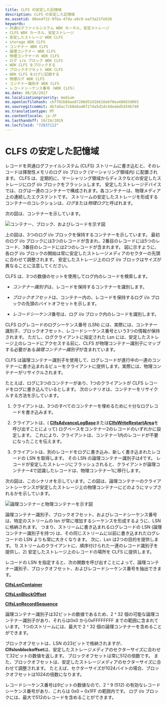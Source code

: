 ```yaml
---
title: CLFS の安定した記憶域
description: CLFS の安定した記憶域
ms.assetid: d0ee4f22-9fba-47da-a9c9-eaf3a21feb36
keywords:
- 共通ログファイルシステム WDK カーネル、安定ストレージ
- CLFS WDK カーネル、安定ストレージ
- 安定したストレージ WDK CLFS
- storage WDK CLFS
- コンテナー WDK CLFS
- 論理コンテナー WDK CLFS
- 物理コンテナーの WDK CLFS
- ログ i/o ブロック WDK CLFS
- WDK CLFS をブロックする
- ブロックオフセット WDK CLFS
- WDK CLFS をログに記録する
- 物理ログ WDK CLFS
- コンテナー識別子 WDK CLFS
- レコードシーケンス番号 (WDK CLFS)
ms.date: 06/16/2017
ms.localizationpriority: medium
ms.openlocfilehash: cbff02b84ae87288d52d16616ebf0ea480d3d065
ms.sourcegitcommit: 4b7a6ac7c68e6ad6f27da5d1dc4deabd5d34b748
ms.translationtype: MT
ms.contentlocale: ja-JP
ms.lasthandoff: 10/24/2019
ms.locfileid: "72837112"
---
```

# <a name="clfs-stable-storage"></a>CLFS の安定した記憶域





レコードを共通ログファイルシステム (CLFS) ストリームに書き込むと、そのレコードは揮発性メモリのログ i/o ブロック (マーシャリング領域内) に配置されます。 CLFS は、定期的に、マーシャリング領域からディスクなどの安定したストレージにログ i/o ブロックをフラッシュします。 安定したストレージデバイスでは、ログは一連のコンテナーで構成されます。各コンテナーは、物理メディア上の連続したエクステントです。 ストリームの安定したストレージを形成するコンテナーのコレクションは、*ログ*または*物理ログ*と呼ばれます。

次の図は、コンテナーを示しています。

![コンテナー、ブロック、およびレコードを示す図](images/clfscontainers.gif)

上の図は、3つのログ i/o ブロックを保持するコンテナーを示しています。 最初のログ i/o ブロックには3つのレコードが含まれ、2番目のレコードには5つのレコード、3番目のレコードには2つのレコードが含まれます。 図に示すように、各ログ i/o ブロックの開始は常に安定したストレージメディアのセクターの先頭に合わせて調整されます。 安定したストレージ上のログ i/o ブロックはサイズが異なることに注意してください。

CLFS は、3つの数値のセットを使用してログ内のレコードを検索します。

-   *コンテナー識別子*は、レコードを保持するコンテナーを識別します。

-   *ブロックオフセット*は、コンテナー内の、レコードを保持するログ i/o ブロックの先頭のバイトオフセットを示します。

-   *レコードシーケンス*番号は、ログ i/o ブロック内のレコードを識別します。

CLFS ログレコードのログシーケンス番号 (LSN) には、実際には、コンテナー識別子、ブロックオフセット、レコードシーケンス番号という3つの情報が保持されます。 ただし、ログクライアントに指定された Lsn には、安定したストレージ上のレコードにアクセスする前に、CLFS が物理コンテナー識別子にマップする必要がある*論理コンテナー識別子*が含まれています。

CLFS は論理コンテナー識別子を使用して、ログレコードが進行中の一連のコンテナーに書き込まれるビューをクライアントに提供します。実際には、物理コンテナーがリサイクルされます。

たとえば、ログに3つのコンテナーがあり、1つのクライアントが CLFS レコードをログに書き込んでいるとします。 次のシナリオは、コンテナーをリサイクルする方法を示しています。

1.  クライアントは、3つのすべてのコンテナーを埋めるために十分なログレコードを書き込みます。

2.  クライアントは、( [**ClfsAdvanceLogBase**](https://docs.microsoft.com/windows-hardware/drivers/ddi/wdm/nf-wdm-clfsadvancelogbase)または[**ClfsWriteRestartArea**](https://docs.microsoft.com/windows-hardware/drivers/ddi/wdm/nf-wdm-clfswriterestartarea)を呼び出すことによって) ログベースをコンテナー2のレコードのいずれかに設定します。 これにより、クライアントは、コンテナー1内のレコードが不要になったことを伝えます。

3.  クライアントは、別のレコードをログに書き込み、新しく書き込まれたレコードの LSN を取得します。 その LSN の論理コンテナー識別子は4です。 レコードが安定したストレージにフラッシュされると、クライアントが論理コンテナー4で認識したレコードは、物理コンテナー1に移行します。

次の図は、このシナリオを示しています。この図は、論理コンテナーのクライアントシーケンスが安定したストレージ上の物理コンテナーにどのようにマップされるかを示しています。

![論理コンテナーと物理コンテナーを示す図](images/clfslogicalcontainers.gif)

論理コンテナー識別子、ブロックオフセット、およびレコードシーケンス番号は、特定のストリームの lsn が常に増加するシーケンスを形成するように、LSN に格納されます。 つまり、ストリームに書き込まれるログレコードの LSN (論理コンテナー識別子を持つ) は、その同じストリームに以前に書き込まれたログレコードの LSN よりも常に大きくなります。 次に、Lsn は2つの目的を提供します。 1) ストリームのクライアントに、順序付けられた一連のレコード識別子を提供し、2) 安定したストレージ上のレコードの場所を CLFS に提供します。

レコードの LSN を指定すると、次の関数を呼び出すことによって、論理コンテナー識別子、ブロックオフセット、およびレコードシーケンス番号を抽出できます。

[**ClfsLsnContainer**](https://docs.microsoft.com/windows-hardware/drivers/ddi/wdm/nf-wdm-clfslsncontainer)

[**ClfsLsnBlockOffset**](https://docs.microsoft.com/windows-hardware/drivers/ddi/wdm/nf-wdm-clfslsnblockoffset)

[**ClfsLsnRecordSequence**](https://docs.microsoft.com/windows-hardware/drivers/ddi/wdm/nf-wdm-clfslsnrecordsequence)

論理コンテナー識別子は32ビットの数値であるため、2 ^ 32 個の可能な論理コンテナー識別子があり、それらは0x0 から0xFFFFFFFF までの範囲に含まれています。 1つのストリームには、最大で 2 ^ 32 個の論理コンテナーを含めることができます。

ブロックオフセットは、LSN の23ビットで格納されますが、 **Clfslsnblockoffset**は、安定したストレージメディアのセクターサイズに合わせて32ビットの数値を返します。 ブロックオフセットは常に512の倍数です。 また、ブロックオフセットは、安定したストレージメディアのセクターサイズに合わせて調整されます。 たとえば、セクターサイズが1024バイトの場合、ブロックオフセットは1024の倍数になります。

レコードシーケンス番号は9ビットの数値なので、2 ^ 9 (512) の有効なレコードシーケンス番号があり、これらは 0x0 ~ 0x1FF の範囲内です。 ログ i/o ブロックには、最大で512のレコードを含めることができます。

 

 




